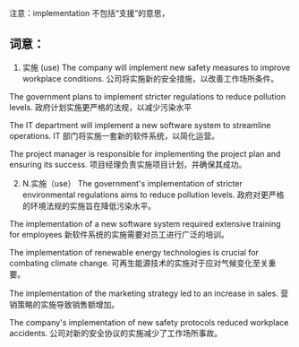 注意：implementation 不包括“支援”的意思，

## 词意：
1. 实施 (use)
The company will implement new safety measures to improve workplace conditions.
公司将实施新的安全措施，以改善工作场所条件。

The government plans to implement stricter regulations to reduce pollution levels.
政府计划实施更严格的法规，以减少污染水平

The IT department will implement a new software system to streamline operations.
IT 部门将实施一套新的软件系统，以简化运营。

The project manager is responsible for implementing the project plan and ensuring its success.
项目经理负责实施项目计划，并确保其成功。

2. N.实施（use）
The government's implementation of stricter environmental regulations aims to reduce pollution levels.
政府对更严格的环境法规的实施旨在降低污染水平。

The implementation of a new software system required extensive training for employees
新软件系统的实施需要对员工进行广泛的培训。

The implementation of renewable energy technologies is crucial for combating climate change.
可再生能源技术的实施对于应对气候变化至关重要。

The implementation of the marketing strategy led to an increase in sales.
营销策略的实施导致销售额增加。

The company's implementation of new safety protocols reduced workplace accidents.
公司对新的安全协议的实施减少了工作场所事故。